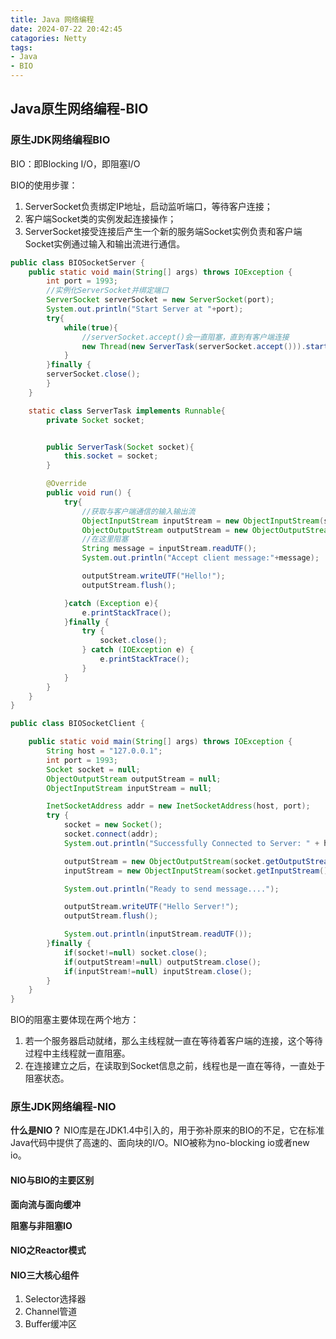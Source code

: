 ```yaml
---
title: Java 网络编程
date: 2024-07-22 20:42:45
catagories: Netty
tags:
- Java
- BIO
---
```


## Java原生网络编程-BIO

### 原生JDK网络编程BIO
BIO：即Blocking I/O，即阻塞I/O

BIO的使用步骤：
1. ServerSocket负责绑定IP地址，启动监听端口，等待客户连接；
2. 客户端Socket类的实例发起连接操作；
3. ServerSocket接受连接后产生一个新的服务端Socket实例负责和客户端Socket实例通过输入和输出流进行通信。

```java
public class BIOSocketServer {
    public static void main(String[] args) throws IOException {
        int port = 1993;
        //实例化ServerSocket并绑定端口
        ServerSocket serverSocket = new ServerSocket(port);
        System.out.println("Start Server at "+port);
        try{
            while(true){
                //serverSocket.accept()会一直阻塞，直到有客户端连接
                new Thread(new ServerTask(serverSocket.accept())).start();
            }
        }finally {
        serverSocket.close();
        }
    }

    static class ServerTask implements Runnable{
        private Socket socket;


        public ServerTask(Socket socket){
            this.socket = socket;
        }

        @Override
        public void run() {
            try{
                //获取与客户端通信的输入输出流
                ObjectInputStream inputStream = new ObjectInputStream(socket.getInputStream());
                ObjectOutputStream outputStream = new ObjectOutputStream(socket.getOutputStream());
                //在这里阻塞
                String message = inputStream.readUTF();
                System.out.println("Accept client message:"+message);

                outputStream.writeUTF("Hello!");
                outputStream.flush();

            }catch (Exception e){
                e.printStackTrace();
            }finally {
                try {
                    socket.close();
                } catch (IOException e) {
                    e.printStackTrace();
                }
            }
        }
    }
}
```

```java
public class BIOSocketClient {

    public static void main(String[] args) throws IOException {
        String host = "127.0.0.1";
        int port = 1993;
        Socket socket = null;
        ObjectOutputStream outputStream = null;
        ObjectInputStream inputStream = null;

        InetSocketAddress addr = new InetSocketAddress(host, port);
        try {
            socket = new Socket();
            socket.connect(addr);
            System.out.println("Successfully Connected to Server: " + host + ":" + port);

            outputStream = new ObjectOutputStream(socket.getOutputStream());
            inputStream = new ObjectInputStream(socket.getInputStream());

            System.out.println("Ready to send message....");

            outputStream.writeUTF("Hello Server!");
            outputStream.flush();

            System.out.println(inputStream.readUTF());
        }finally {
            if(socket!=null) socket.close();
            if(outputStream!=null) outputStream.close();
            if(inputStream!=null) inputStream.close();
        }
    }
}
```

BIO的阻塞主要体现在两个地方：
1. 若一个服务器启动就绪，那么主线程就一直在等待着客户端的连接，这个等待过程中主线程就一直阻塞。
2. 在连接建立之后，在读取到Socket信息之前，线程也是一直在等待，一直处于阻塞状态。

### 原生JDK网络编程-NIO

**什么是NIO？**
NIO库是在JDK1.4中引入的，用于弥补原来的BIO的不足，它在标准Java代码中提供了高速的、面向块的I/O。NIO被称为no-blocking io或者new io。

#### NIO与BIO的主要区别

**面向流与面向缓冲**

**阻塞与非阻塞IO**

#### NIO之Reactor模式

#### NIO三大核心组件

1. Selector选择器
2. Channel管道
3. Buffer缓冲区